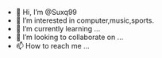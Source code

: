 - 👋 Hi, I’m @Suxq99
- 👀 I’m interested in computer,music,sports.
- 🌱 I’m currently learning ...
- 💞️ I’m looking to collaborate on ...
- 📫 How to reach me ...

<!---
Suxq99/Suxq99 is a ✨ special ✨ repository because its `README.md` (this file) appears on your GitHub profile.
You can click the Preview link to take a look at your changes.
--->
